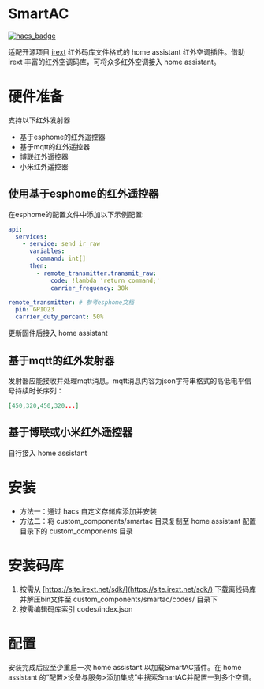 # SmartAC
[![hacs_badge](https://img.shields.io/badge/HACS-Custom-41BDF5.svg)](https://github.com/hacs/integration)

适配开源项目 [irext](https://site.irext.net/) 红外码库文件格式的 home assistant 红外空调插件。借助 irext 丰富的红外空调码库，可将众多红外空调接入 home assistant。

# 硬件准备
支持以下红外发射器
* 基于esphome的红外遥控器
* 基于mqtt的红外遥控器
* 博联红外遥控器
* 小米红外遥控器
## 使用基于esphome的红外遥控器
在esphome的配置文件中添加以下示例配置:
```yaml
api:
  services:
    - service: send_ir_raw
      variables:
        command: int[]
      then:
        - remote_transmitter.transmit_raw:
            code: !lambda 'return command;'
            carrier_frequency: 38k

remote_transmitter: # 参考esphome文档
  pin: GPIO23
  carrier_duty_percent: 50%
```
更新固件后接入 home assistant
## 基于mqtt的红外发射器
发射器应能接收并处理mqtt消息。mqtt消息内容为json字符串格式的高低电平信号持续时长序列：
```json
[450,320,450,320...]
```

## 基于博联或小米红外遥控器
自行接入 home assistant

# 安装
* 方法一：通过 hacs 自定义存储库添加并安装
* 方法二：将 custom_components/smartac 目录复制至 home assistant 配置目录下的 custom_components 目录
# 安装码库
1. 按需从 [https://site.irext.net/sdk/](https://site.irext.net/sdk/) 下载离线码库并解压bin文件至 custom_components/smartac/codes/ 目录下
2. 按需编辑码库索引 codes/index.json

# 配置
安装完成后应至少重启一次 home assistant 以加载SmartAC插件。在 home assistant 的“配置>设备与服务>添加集成”中搜索SmartAC并配置一到多个空调。